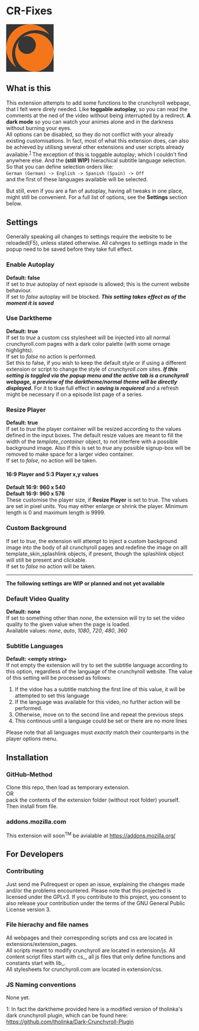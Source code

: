 # CR-Fixes

![logo](https://raw.githubusercontent.com/TheOneric/CR-Fixes/master/extra-files/Logo-ver1%2Bbackground.png)

## What is this

This extension attempts to add some functions to the crunchyroll webpage, that I felt were direly needed. Like **toggable autoplay**, so you can read the comments at the ned of the video without being interrupted by a redirect. **A dark mode** so you can watch your animes alone and in the darkness without burning your eyes.  
All options can be disabled, so they do not conflict with your already existing customisations.
In fact, most of what this extension does, can also be achieved by utilisng several other extensions and user scripts already available.<sup>[1](#crf_footnote1)</sup> 
The exception of this is toggable autoplay; which I couldn't find anywhere else. And the **(still WIP)** hierachical subtitle language selection. So that you can define selection orders like:  
`German (German) -> English -> Spanish (Spain) -> Off`  
and the first of these languages available will be selected.



But still, even if you are a fan of autoplay, having all tweaks in one place, might still be convenient.
For a full list of options, see the **Settings** section below.



## Settings
Generally speaking all changes to settings require the website to be reloaded(F5), unless stated otherwise. All cahnges to settings made in the popup need to be saved before they take full effect.

### Enable Autoplay
**Default: false**  
If set to *true* autoplay of next episode is allowed; this is the current website behaviour.  
If set to *false* autoplay will be blocked.
**_This setting takes effect as of the moment it is saved_**
### Use Darktheme
**Default: true**  
If set to *true* a custom css stylesheet will be injected into all normal crunchyroll.com pages with a dark color palette (with some ornage highlights).  
If set to *false* no action is performed.  
Set this to false, if you wish to keep the default style or if using a different extension or script to change the style of *crunchyroll.com* sites.
**_If this setting is toggled via the popup menu and the active tab is a crunchyroll webpage, a preview of the darktheme/normal theme will be directly displayed._** For it to tkae full effect in **_saving is requiered_** and a refresh might be necessary if on a episode list page of a series.
### Resize Player
**Default: true**  
If set to *true* the player container will be resized according to the values defined in the input boxes. The default resize values are meant to fill the width of the *template_container* object, to not interfere with a possible background image.
Also if this is set to *true* any possible signup-box will be removed to make space for a larger video container.  
If set to *false*, no action will be taken.
#### 16:9 Player and 5:3 Player x,y values
**Default 16:9:  960 x 540**  
**Default 16:9:  960 x 576**  
These customise the player size, if **Resize Player** is set to true. The values are set in pixel units. You may either enlarge or shrink the player. Minimum length is 0 and maximum length is 9999.

### Custom Background
If set to *true*, the extension will attempt to inject a custom background image into the body of all crunchyroll pages and redefine the image on alll template\_skin\_splashlink objects, if present, though the splashlink object will still be present and clickable.  
If set to *false* no action will be taken.

---

**The following settings are WIP or planned and not yet available** 
 
### Default Video Quality
**Default: none**  
If set to something other than *none*, the extension will try to set the video quality to the given value when the page is loaded.  
Available values: *none*, *auto*, *1080*, *720*, *480*, *360*

### Subtitle Languages
**Default: \<empty string\>**  
If not empty the extension will try to set the subtitle language according to this option, regardless of the language of the crunchyroll website.
The value of this setting will be processed as follows:  
1. If the vidoe has a subtitle matching the first line of this value, it will be attempted to set this language
2. If the language was available for this video, no further action will be performed.
3. Otherwise, move on to the second line and repeat the previous steps
4. This continous until a language could be set or there are no more lines  

Please note that all languages must *exactly* match their counterparts in the player options menu.




## Installation
### GitHub-Method
Clone this repo, then
load as temporary extension.  
OR  
 pack the contents of the extension folder (without root folder) yourself. Then install from file.

### addons.mozilla.com
This extension will soon<sup>TM</sup> be avialable at https://addons.mozilla.org/


## For Developers
### Contributing
Just send me Pullrequest or open an issue, explaining the changes made and/or the problems encountered.
Please note that this projected is licensed under the GPLv3.
If you contribute to this project, you consent to also release your contribution under the terms of the GNU General Public License version 3.

### File hierachy and file names
All webpages and their corresponding scripts and css are located in extensions/extension_pages.  
All scripts meant to modify crunchyroll are located in extension/js. All content script files start with cs\_, all js files that only define functions and constants start with lib\_.  
All stylesheets for crunchyroll.com are located in extension/css.

### JS Naming conventions
None yet.


<a name="crf_footnote1">1</a>: In fact the darktheme provided here is a modified version of tholinka's dark crunchyroll plugin, which can be found here: https://github.com/tholinka/Dark-Crunchyroll-Plugin
